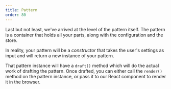 ```yaml
---
title: Pattern
order: 80
---
```


Last but not least, we've arrived at the level of the pattern itself.
The pattern is a container that holds all your parts, along with the configuration
and the store.

In reality, your pattern will be a _constructor_ that takes the user's settings as
input and will return a new instance of your pattern.

That pattern instance will have a `draft()` method which will do the actual work of
drafting the pattern. Once drafted, you can either call the `render()` method on
the pattern instance, or pass it to our React component to render it in the browser.
